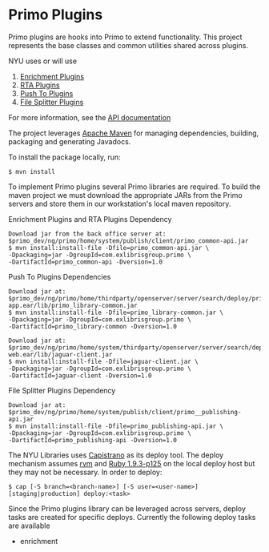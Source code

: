 Primo Plugins
=============
Primo plugins are hooks into Primo to extend functionality. 
This project represents the base classes and common utilities shared across plugins.

NYU uses or will use 

1. [Enrichment Plugins](http://exlibrisgroup.org/display/PrimoOI/Enrichment+Plug-In+%28new+version%29)
2. [RTA Plugins](http://exlibrisgroup.org/display/PrimoOI/RTA+Plug-In+%28new+version%29)
3. [Push To Plugins](http://exlibrisgroup.org/display/PrimoOI/PushTo+Plug-In+%28export+records+to+social+bookmark+sites%29)
4. [File Splitter Plugins](http://exlibrisgroup.org/display/PrimoOI/File+Splitter+Plug-In)

For more information, see the [API documentation](http://nyulibraries.github.com/primo-plugins/apidocs)

The project leverages [Apache Maven](http://maven.apache.org/) for managing dependencies, building, packaging and generating Javadocs.

To install the package locally, run:

    $ mvn install

To implement Primo plugins several Primo libraries are required. 
To build the maven project we must download the appropriate JARs from the Primo servers and 
store them in our workstation's local maven repository.

Enrichment Plugins and RTA Plugins Dependency

    Download jar from the back office server at: $primo_dev/ng/primo/home/system/publish/client/primo_common-api.jar
    $ mvn install:install-file -Dfile=primo_common-api.jar \
    -Dpackaging=jar -DgroupId=com.exlibrisgroup.primo \ 
    -DartifactId=primo_common-api -Dversion=1.0

Push To Plugins Dependencies

    Download jar at: $primo_dev/ng/primo/home/thirdparty/openserver/server/search/deploy/primo_library-app.ear/lib/primo_library-common.jar
    $ mvn install:install-file -Dfile=primo_library-common.jar \
    -Dpackaging=jar -DgroupId=com.exlibrisgroup.primo \ 
    -DartifactId=primo_library-common -Dversion=1.0

    Download jar at: $primo_dev/ng/primo/home/system/thirdparty/openserver/server/search/deploy/jaguar-web.ear/lib/jaguar-client.jar
    $ mvn install:install-file -Dfile=jaguar-client.jar \
    -Dpackaging=jar -DgroupId=com.exlibrisgroup.primo \ 
    -DartifactId=jaguar-client -Dversion=1.0

File Splitter Plugins Dependency

    Download jar at: $primo_dev/ng/primo/home/system/publish/client/primo__publishing-api.jar
    $ mvn install:install-file -Dfile=primo_publishing-api.jar \
    -Dpackaging=jar -DgroupId=com.exlibrisgroup.primo \ 
    -DartifactId=primo_publishing-api -Dversion=1.0

The NYU Libraries uses [Capistrano](https://github.com/capistrano/capistrano) as its deploy tool. 
The deploy mechanism assumes [rvm](https://rvm.io/ "Ruby Version Manager") and 
[Ruby 1.9.3-p125](http://www.ruby-lang.org/en/news/2012/02/16/ruby-1-9-3-p125-is-released/) 
on the local deploy host but they may not be necessary. 
In order to deploy: 

    $ cap [-S branch=<branch-name>] [-S user=<user-name>] [staging|production] deploy:<task>

Since the Primo plugins library can be leveraged across servers, deploy tasks are created for specific deploys.
Currently the following deploy tasks are available

  - enrichment
